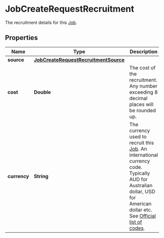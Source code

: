 

# JobCreateRequestRecruitment

The recruitment details for this [Job](https://developers.intellihr.io/docs/v1/).

## Properties

| Name | Type | Description | Notes |
|------------ | ------------- | ------------- | -------------|
|**source** | [**JobCreateRequestRecruitmentSource**](JobCreateRequestRecruitmentSource.md) |  |  [optional] |
|**cost** | **Double** | The cost of the recruitment. Any number exceeding 8 decimal places will be rounded up. |  [optional] |
|**currency** | **String** | The currency used to recruit this [Job](https://developers.intellihr.io/docs/v1/). An international currency code. Typically AUD for Australian dollar, USD for American dollar etc. See [Official list of codes](https://www.iban.com/currency-codes). |  [optional] |



